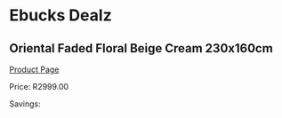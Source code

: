 
# Ebucks Dealz
## Oriental Faded Floral Beige Cream 230x160cm
[Product Page](https://www.ebucks.com/web/shop/productSelected.do?prodId=1210461888&catId=1209942745)

Price: R2999.00

Savings: 


	